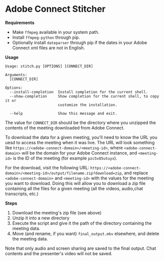# Adobe Connect Stitcher

**Requirements**

- Make `ffmpeg` available in your system path.
- Install `ffmpeg-python` through pip.
- Optionally install `dateparser` through pip if the dates in your Adobe Connect xml files are not in English.

**Usage**

```shell
Usage: stitch.py [OPTIONS] [CONNECT_DIR]

Arguments:
  [CONNECT_DIR]

Options:
  --install-completion  Install completion for the current shell.
  --show-completion     Show completion for the current shell, to copy it or
                        customize the installation.

  --help                Show this message and exit.
```

The value for `CONNECT_DIR` should be the directory where you unzipped the contents of the meeting downloaded from
Adobe Connect.

To download the data for a given meeting, you'll need to know the URL you uesd to access the meeting when it was live.
The URL will look something like `https://<adobe-connect-domain>/<meeting-id>`, where `<adobe-connect-domain>` will be
the domain for your Adobe Connect instance, and `<meeting-id>` is the ID of the meeting (for example `pzc5v85utuyx`).

For the download, visit the following URL: `https://<adobe-connect-domain>/<meeting-id>/output/filename.zip?download=zip`,
and replace `<adobe-connect-domain>` and `<meeting-id>` with the values for the meeting you want to download. Doing this
will allow you to download a zip file containing all the files for a given meeting (all the videos, audio,chat
transcripts, etc.)

**Steps**

1. Download the meeting's zip file (see above)
2. Unzip it into a new directory
3. Execute the script and give it the path of the directory containing the meeting data.
4. Move (and rename, if you want) `final_output.mkv` elsewhere, and delete the meeting data.

Note that only audio and screen sharing are saved to the final output. Chat contents and the presenter's video will not
be saved.
